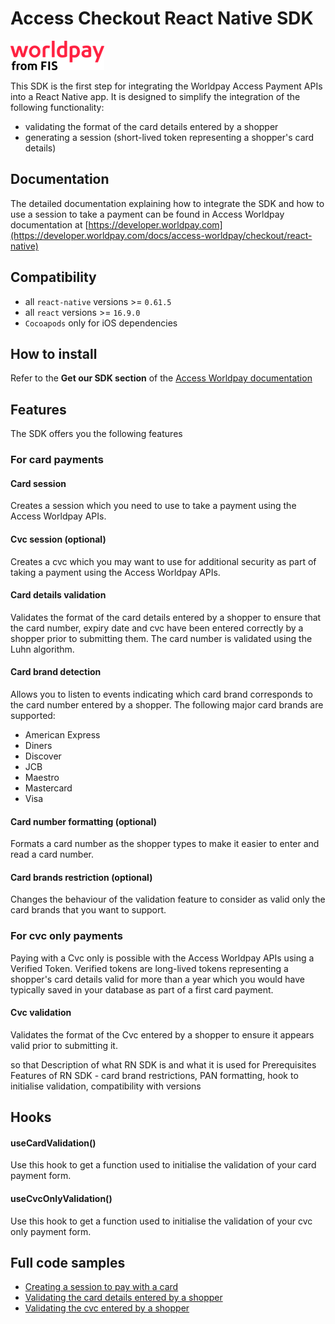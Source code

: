 # Access Checkout React Native SDK

![](./worldpay_logo.png)

This SDK is the first step for integrating the Worldpay Access Payment APIs into a React Native app.
It is designed to simplify the integration of the following functionality:
- validating the format of the card details entered by a shopper 
- generating a session (short-lived token representing a shopper's card details)  

## Documentation

The detailed documentation explaining how to integrate the SDK and how to use a session to take a payment can be found in Access Worldpay documentation at [https://developer.worldpay.com](https://developer.worldpay.com/docs/access-worldpay/checkout/react-native)

## Compatibility

- all `react-native` versions >= `0.61.5`
- all `react` versions >= `16.9.0`
- `Cocoapods` only for iOS dependencies

## How to install

Refer to the **Get our SDK section** of the [Access Worldpay documentation](https://developer.worldpay.com/docs/access-worldpay/checkout/react-native)

## Features

The SDK offers you the following features

### For card payments

#### Card session

Creates a session which you need to use to take a payment using the Access Worldpay APIs.

#### Cvc session (optional)

Creates a cvc which you may want to use for additional security as part of taking a payment using the Access Worldpay APIs.

#### Card details validation

Validates the format of the card details entered by a shopper to ensure that the card number, expiry date and cvc have been entered correctly by a shopper prior to submitting them. The card number is validated using the Luhn algorithm.

#### Card brand detection

Allows you to listen to events indicating which card brand corresponds to the card number entered by a shopper. The following major card brands are supported:
- American Express
- Diners
- Discover
- JCB
- Maestro
- Mastercard
- Visa

#### Card number formatting (optional) 

Formats a card number as the shopper types to make it easier to enter and read a card number.

#### Card brands restriction (optional)

Changes the behaviour of the validation feature to consider as valid only the card brands that you want to support.


### For cvc only payments

Paying with a Cvc only is possible with the Access Worldpay APIs using a Verified Token. Verified tokens are long-lived tokens representing a shopper's card details valid for more than a year which you would have typically saved in your database as part of a first card payment.

#### Cvc validation

Validates the format of the Cvc entered by a shopper to ensure it appears valid prior to submitting it.

so that Description of what RN SDK is and what it is used for
Prerequisites
Features of RN SDK - card brand restrictions, PAN formatting, hook to initialise validation, compatibility with versions

## Hooks

#### useCardValidation()

Use this hook to get a function used to initialise the validation of your card payment form.

#### useCvcOnlyValidation()

Use this hook to get a function used to initialise the validation of your cvc only payment form.


## Full code samples

- [Creating a session to pay with a card](https://developer.worldpay.com/docs/access-worldpay/checkout/react-native/card-only#full-code-sample)
- [Validating the card details entered by a shopper](https://developer.worldpay.com/docs/access-worldpay/checkout/react-native/card-validator#full-code-sample)
- [Validating the cvc entered by a shopper](https://developer.worldpay.com/docs/access-worldpay/checkout/react-native/cvc-validator#full-code-sample)
